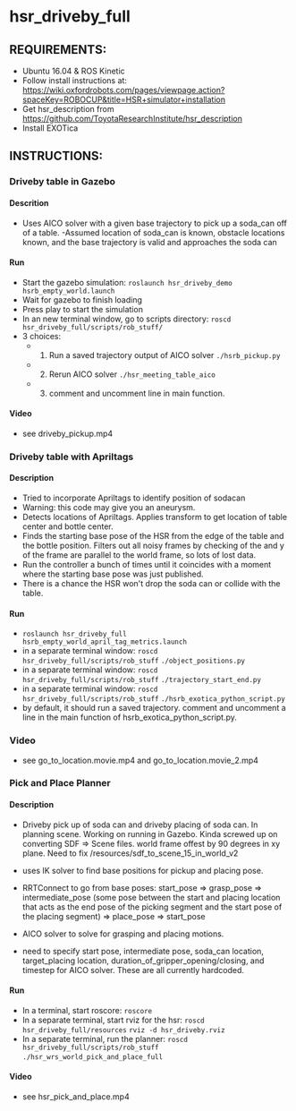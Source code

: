 # hsr_driveby_full
## REQUIREMENTS:

- Ubuntu 16.04 & ROS Kinetic
- Follow install instructions at:
	https://wiki.oxfordrobots.com/pages/viewpage.action?spaceKey=ROBOCUP&title=HSR+simulator+installation
- Get hsr_description from https://github.com/ToyotaResearchInstitute/hsr_description
- Install EXOTica


## INSTRUCTIONS:

### Driveby table in Gazebo
#### Descrition
- Uses AICO solver with a given base trajectory to pick up a soda_can off of a table.
-Assumed location of soda_can is known, obstacle locations known, and the base trajectory is valid and approaches the soda can
#### Run
- Start the gazebo simulation:
`roslaunch hsr_driveby_demo hsrb_empty_world.launch`
- Wait for gazebo to finish loading
- Press play to start the simulation
- In an new terminal window, go to scripts directory: `roscd hsr_driveby_full/scripts/rob_stuff/`
- 3 choices:
  - 1. Run a saved trajectory output of AICO solver `./hsrb_pickup.py`
  - 2. Rerun AICO solver `./hsr_meeting_table_aico`
  - 3. comment and uncomment line in main function.
#### Video
- see driveby_pickup.mp4
  
### Driveby table with Apriltags
#### Description
- Tried to incorporate Apriltags to identify position of sodacan
- Warning: this code may give you an aneurysm.
- Detects locations of Apriltags. Applies transform to get location of table center and bottle center.
- Finds the starting base pose of the HSR from the edge of the table and the bottle position. Filters out all noisy frames by checking of the and y of the frame are parallel to the world frame, so lots of lost data.
- Run the controller a bunch of times until it coincides with a moment where the starting base pose was just published.
- There is a chance the HSR won't drop the soda can or collide with the table.

#### Run
- `roslaunch hsr_driveby_full hsrb_empty_world_april_tag_metrics.launch `
- in a separate terminal window: `roscd hsr_driveby_full/scripts/rob_stuff` `./object_positions.py`
- in a separate terminal window: `roscd hsr_driveby_full/scripts/rob_stuff` `./trajectory_start_end.py`
- in a separate terminal window: `roscd hsr_driveby_full/scripts/rob_stuff` `./hsrb_exotica_python_script.py`
- by default, it should run a saved trajectory. comment and uncomment a line in the main function of hsrb_exotica_python_script.py.
### Video
- see go_to_location.movie.mp4 and go_to_location.movie_2.mp4
 
### Pick and Place Planner
#### Description
- Driveby pick up of soda can and driveby placing of soda can. In planning scene. Working on running in Gazebo. Kinda screwed up on converting SDF => Scene files. world frame offest by 90 degrees in xy plane. Need to fix /resources/sdf_to_scene_15_in_world_v2
- uses IK solver to find base positions for pickup and placing pose.
- RRTConnect to go from base poses: start_pose => grasp_pose => intermediate_pose (some pose between the start and placing location that acts as the end pose of the picking segment and the start pose of the placing segment) => place_pose => start_pose
- AICO solver to solve for grasping and placing motions.
 
- need to specify start pose, intermediate pose, soda_can location, target_placing location, duration_of_gripper_opening/closing, and timestep for AICO solver. These are all currently hardcoded.
#### Run
- In a terminal, start roscore: `roscore`
- In a separate terminal, start rviz for the hsr: `roscd hsr_driveby_full/resources` `rviz -d hsr_driveby.rviz`
- In a separate terminal, run the planner: `roscd hsr_driveby_full/scripts/rob_stuff` `./hsr_wrs_world_pick_and_place_full`
#### Video
- see hsr_pick_and_place.mp4




